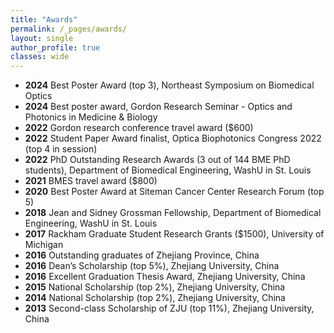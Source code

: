 ```yaml
---
title: "Awards"
permalink: /_pages/awards/
layout: single
author_profile: true
classes: wide
---
```

- __2024__ Best Poster Award (top 3), Northeast Symposium on Biomedical Optics
- __2024__  Best poster award, Gordon Research Seminar - Optics and Photonics in Medicine & Biology 
- __2022__  Gordon research conference travel award ($600)
- __2022__  Student Paper Award finalist, Optica Biophotonics Congress 2022 (top 4 in session)
- __2022__  PhD Outstanding Research Awards (3 out of 144 BME PhD students), Department of Biomedical Engineering, WashU in St. Louis
- __2021__  BMES travel award ($800)
- __2020__	Best Poster Award at Siteman Cancer Center Research Forum (top 5)
- __2018__	Jean and Sidney Grossman Fellowship, Department of Biomedical Engineering, WashU in St. Louis
- __2017__	Rackham Graduate Student Research Grants ($1500), University of Michigan
- __2016__	Outstanding graduates of Zhejiang Province, China                                         
- __2016__  Dean’s Scholarship (top 5%), Zhejiang University, China    
- __2016__  Excellent Graduation Thesis Award, Zhejiang University, China 
- __2015__	National Scholarship (top 2%), Zhejiang University, China 
- __2014__	National Scholarship (top 2%), Zhejiang University, China 
- __2013__	Second-class Scholarship of ZJU (top 11%), Zhejiang University, China                      
